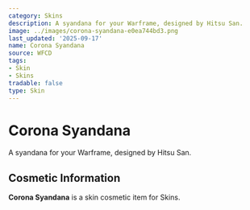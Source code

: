 ```yaml
---
category: Skins
description: A syandana for your Warframe, designed by Hitsu San.
image: ../images/corona-syandana-e0ea744bd3.png
last_updated: '2025-09-17'
name: Corona Syandana
source: WFCD
tags:
- Skin
- Skins
tradable: false
type: Skin
---
```


# Corona Syandana

A syandana for your Warframe, designed by Hitsu San.

## Cosmetic Information

**Corona Syandana** is a skin cosmetic item for Skins.

